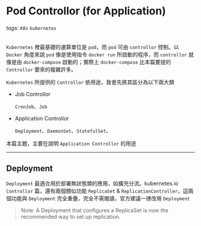 # Pod Controllor (for Application)

###### tags: `K8s` `kubernetes` 

`Kubernetes` 裡最基礎的運算單位是 `pod`，而 `pod` 可由 `controllor` 控制。以 `Docker` 角度來說 `pod` 像是使用指令 `docker run` 所啟動的程序，而 `controllor` 就像是由 `docker-compose` 啟動的；實際上 `docker-compose` 比本篇要提的 `Controllor` 要來的複雜許多。

`Kubernetes` 所提供的 `Controllor` 依用途，我會先將其區分為以下兩大類

* Job Controllor
    
  `CronJob`、`Job`
  
* Application Controllor

  `Deployment`、`DaemonSet`、`StatefulSet`、

本篇主題，主要在說明 `Application Controllor` 的用途 

---

## Deployment

`Deployment` 最適合用於部署無狀態類的應用，如擴充分流。kubernetes.io `Controllor` 篇，還有兩個類似功能 `ReplicaSet` & `ReplicationController`，這兩個功能與 `Deployment` 完全重疊，完全不需閱讀，官方建議一律改用 `Deployment`

> Note: A Deployment that configures a ReplicaSet is now the recommended way to set up replication.

